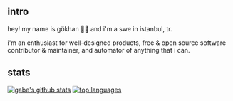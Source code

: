 <!--  
<h2 align="center">Hey, I'm Gökhan. 👋🏽 </h2>

<details open>
  <summary>Most Used Languages & Github Stats</summary>
  <img src="https://github-readme-stats.vercel.app/api?username=gokh4nozturk&theme=dracula" >
  <img src="https://github-readme-stats.vercel.app/api/top-langs/?username=gokh4nozturk&layout=compact&theme=dracula" />
</details>
-->

## intro
hey! my name is gökhan 👋🏽 and i'm a swe in istanbul, tr.

i'm an enthusiast for well-designed products, free & open source software contributor & maintainer, and automator of anything that i can.

## stats
[![gabe's github stats](https://github-readme-stats.vercel.app/api?username=gokh4nozturk&layout=compact&show_icons=true&theme=graywhite)](https://github.com/gokh4nozturk)
[![top languages](https://github-readme-stats.vercel.app/api/top-langs/?username=gokh4nozturk&layout=compact&theme=graywhite&hide=css,html,scss,less,cMake)](https://github.com/anuraghazra/github-readme-stats)
